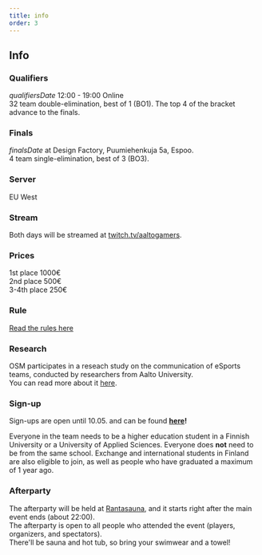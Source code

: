 ```yaml
---
title: info
order: 3
---
```


## Info

### Qualifiers

$qualifiersDate$ 12:00 - 19:00 Online  
32 team double-elimination, best of 1 (BO1). The top 4 of the bracket advance to the finals.

### Finals

$finalsDate$ at Design Factory, Puumiehenkuja 5a, Espoo.  
4 team single-elimination, best of 3 (BO3).

### Server

EU West

### Stream

Both days will be streamed at [twitch.tv/aaltogamers](https://twitch.tv/aaltogamers).

### Prices

1st place 1000€  
2nd place 500€  
3-4th place 250€

### Rule

[Read the rules here](https://docs.google.com/document/d/1waaq1OgqcMJkLjUnUPSOOP2veuxfPzY9/edit?usp=sharing&ouid=105544790108138006577&rtpof=true&sd=true)

### Research

OSM participates in a reseach study on the communication of eSports teams, conducted by researchers from Aalto University.  
You can read more about it [here](https://docs.google.com/document/d/1igqIM28yewJ6KOqbOrDJ-MG5qXCz43BeE0lIpeGM-Wc/edit?usp=sharing).

### Sign-up

Sign-ups are open until 10.05. and can be found **[here](https://forms.gle/eNdR5P2SMZBWsvHK6)!**

Everyone in the team needs to be a higher education student in a Finnish University or a University of Applied Sciences. Everyone does **not** need to be from the same school. Exchange and international students in Finland are also eligible to join, as well as people who have graduated a maximum of 1 year ago.

### Afterparty

The afterparty will be held at [Rantasauna](https://www.ayy.fi/fi/rantasauna), and it starts right after the main event ends (about 22:00).  
The afterparty is open to all people who attended the event (players, organizers, and spectators).  
There'll be sauna and hot tub, so bring your swimwear and a towel!
